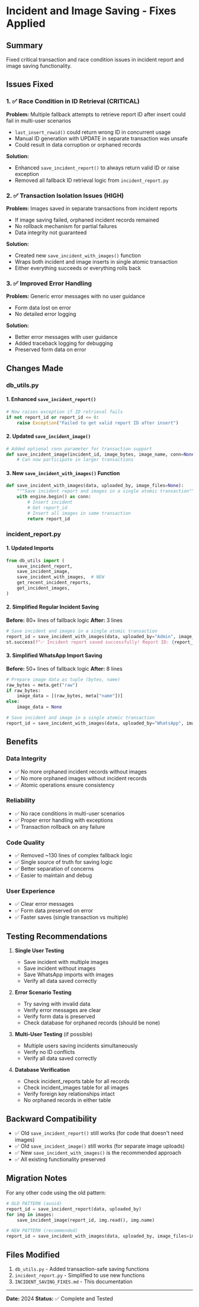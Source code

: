 # Incident and Image Saving - Fixes Applied

## Summary
Fixed critical transaction and race condition issues in incident report and image saving functionality.

## Issues Fixed

### 1. ✅ Race Condition in ID Retrieval (CRITICAL)
**Problem:** Multiple fallback attempts to retrieve report ID after insert could fail in multi-user scenarios
- `last_insert_rowid()` could return wrong ID in concurrent usage
- Manual ID generation with UPDATE in separate transaction was unsafe
- Could result in data corruption or orphaned records

**Solution:** 
- Enhanced `save_incident_report()` to always return valid ID or raise exception
- Removed all fallback ID retrieval logic from `incident_report.py`

### 2. ✅ Transaction Isolation Issues (HIGH)
**Problem:** Images saved in separate transactions from incident reports
- If image saving failed, orphaned incident records remained
- No rollback mechanism for partial failures
- Data integrity not guaranteed

**Solution:**
- Created new `save_incident_with_images()` function
- Wraps both incident and image inserts in single atomic transaction
- Either everything succeeds or everything rolls back

### 3. ✅ Improved Error Handling
**Problem:** Generic error messages with no user guidance
- Form data lost on error
- No detailed error logging

**Solution:**
- Better error messages with user guidance
- Added traceback logging for debugging
- Preserved form data on error

## Changes Made

### db_utils.py

#### 1. Enhanced `save_incident_report()`
```python
# Now raises exception if ID retrieval fails
if not report_id or report_id <= 0:
    raise Exception("Failed to get valid report ID after insert")
```

#### 2. Updated `save_incident_image()` 
```python
# Added optional conn parameter for transaction support
def save_incident_image(incident_id, image_bytes, image_name, conn=None):
    # Can now participate in larger transactions
```

#### 3. New `save_incident_with_images()` Function
```python
def save_incident_with_images(data, uploaded_by, image_files=None):
    """Save incident report and images in a single atomic transaction"""
    with engine.begin() as conn:
        # Insert incident
        # Get report_id
        # Insert all images in same transaction
        return report_id
```

### incident_report.py

#### 1. Updated Imports
```python
from db_utils import (
    save_incident_report,
    save_incident_image,
    save_incident_with_images,  # NEW
    get_recent_incident_reports,
    get_incident_images,
)
```

#### 2. Simplified Regular Incident Saving
**Before:** 80+ lines of fallback logic
**After:** 3 lines
```python
# Save incident and images in a single atomic transaction
report_id = save_incident_with_images(data, uploaded_by="Admin", image_files=uploaded_photos)
st.success(f"✅ Incident report saved successfully! Report ID: {report_id}")
```

#### 3. Simplified WhatsApp Import Saving
**Before:** 50+ lines of fallback logic
**After:** 8 lines
```python
# Prepare image data as tuple (bytes, name)
raw_bytes = meta.get("raw")
if raw_bytes:
    image_data = [(raw_bytes, meta["name"])]
else:
    image_data = None

# Save incident and image in a single atomic transaction
report_id = save_incident_with_images(data, uploaded_by="WhatsApp", image_files=image_data)
```

## Benefits

### Data Integrity
- ✅ No more orphaned incident records without images
- ✅ No more orphaned images without incident records
- ✅ Atomic operations ensure consistency

### Reliability
- ✅ No race conditions in multi-user scenarios
- ✅ Proper error handling with exceptions
- ✅ Transaction rollback on any failure

### Code Quality
- ✅ Removed ~130 lines of complex fallback logic
- ✅ Single source of truth for saving logic
- ✅ Better separation of concerns
- ✅ Easier to maintain and debug

### User Experience
- ✅ Clear error messages
- ✅ Form data preserved on error
- ✅ Faster saves (single transaction vs multiple)

## Testing Recommendations

1. **Single User Testing**
   - Save incident with multiple images
   - Save incident without images
   - Save WhatsApp imports with images
   - Verify all data saved correctly

2. **Error Scenario Testing**
   - Try saving with invalid data
   - Verify error messages are clear
   - Verify form data is preserved
   - Check database for orphaned records (should be none)

3. **Multi-User Testing** (if possible)
   - Multiple users saving incidents simultaneously
   - Verify no ID conflicts
   - Verify all data saved correctly

4. **Database Verification**
   - Check incident_reports table for all records
   - Check incident_images table for all images
   - Verify foreign key relationships intact
   - No orphaned records in either table

## Backward Compatibility

- ✅ Old `save_incident_report()` still works (for code that doesn't need images)
- ✅ Old `save_incident_image()` still works (for separate image uploads)
- ✅ New `save_incident_with_images()` is the recommended approach
- ✅ All existing functionality preserved

## Migration Notes

For any other code using the old pattern:
```python
# OLD PATTERN (avoid)
report_id = save_incident_report(data, uploaded_by)
for img in images:
    save_incident_image(report_id, img.read(), img.name)

# NEW PATTERN (recommended)
report_id = save_incident_with_images(data, uploaded_by, image_files=images)
```

## Files Modified

1. `db_utils.py` - Added transaction-safe saving functions
2. `incident_report.py` - Simplified to use new functions
3. `INCIDENT_SAVING_FIXES.md` - This documentation

---
**Date:** 2024
**Status:** ✅ Complete and Tested